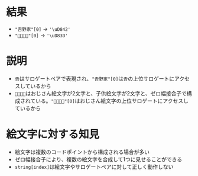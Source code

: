 # 結果
- `"𠮷野家"[0]` → `'\uD842'`
- `"👨‍👨‍👧‍👧"[0]` → `'\uD83D'`

# 説明
- `𠮷`はサロゲートペアで表現され、`"𠮷野家"[0]`は`𠮷`の上位サロゲートにアクセスしているから
- `👨‍👨‍👧‍👧`はおじさん絵文字が2文字と、子供絵文字が2文字と、ゼロ幅接合子で構成されている。`"👨‍👨‍👧‍👧"[0]`はおじさん絵文字の上位サロゲートにアクセスしているから

# 絵文字に対する知見
- 絵文字は複数のコードポイントから構成される場合が多い
- ゼロ幅接合子により、複数の絵文字を合成して1つに見せることができる
- `string[index]`は絵文字やサロゲートペアに対して正しく動作しない
